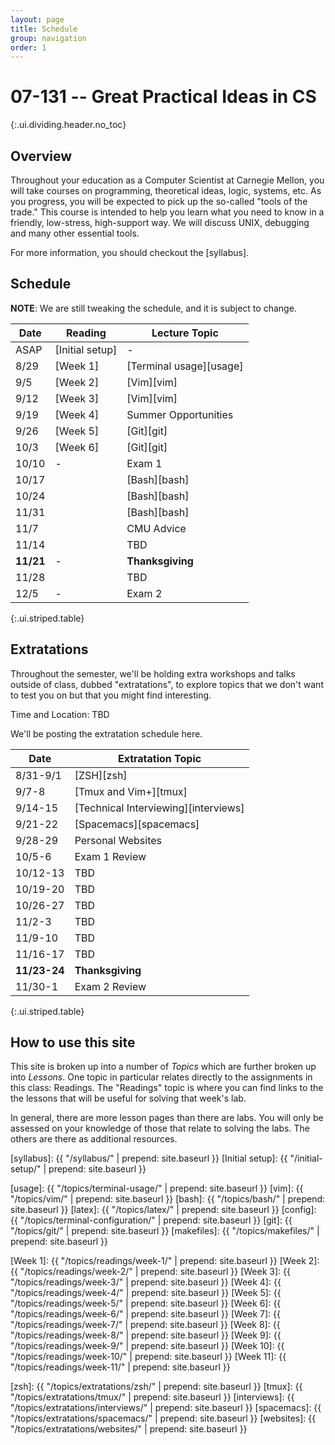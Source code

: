 ```yaml
---
layout: page
title: Schedule
group: navigation
order: 1
---
```


# 07-131 -- Great Practical Ideas in CS
{:.ui.dividing.header.no_toc}

## Overview

Throughout your education as a Computer Scientist at Carnegie Mellon, you will
take courses on programming, theoretical ideas, logic, systems, etc. As you
progress, you will be expected to pick up the so-called "tools of the trade."
This course is intended to help you learn what you need to know in a friendly,
low-stress, high-support way. We will discuss UNIX, debugging and many
other essential tools.

For more information, you should checkout the [syllabus].


## Schedule

**NOTE**: We are still tweaking the schedule, and it is subject to change.

| Date      | Reading         | Lecture Topic           |
| ----      | -------         | -------------           |
| ASAP      | [Initial setup] | -                       |
| 8/29      | [Week 1]        | [Terminal usage][usage] |
| 9/5       | [Week 2]        | [Vim][vim]              |
| 9/12      | [Week 3]        | [Vim][vim]              |
| 9/19      | [Week 4]        | Summer Opportunities    |
| 9/26      | [Week 5]        | [Git][git]              |
| 10/3      | [Week 6]        | [Git][git]              |
| 10/10     | -               | Exam 1                  |
| 10/17     |                 | [Bash][bash]            |
| 10/24     |                 | [Bash][bash]            |
| 11/31     |                 | [Bash][bash]            |
| 11/7      |                 | CMU Advice              |
| 11/14     |                 | TBD                     |
| __11/21__ | -               | __Thanksgiving__        |
| 11/28     |                 | TBD                     |
| 12/5      | -               | Exam 2                  |
{:.ui.striped.table}

## Extratations

Throughout the semester, we'll be holding extra workshops and talks outside of
class, dubbed "extratations", to explore topics that we don't want to test you
on but that you might find interesting.

Time and Location: TBD

We'll be posting the extratation schedule here.

| Date         | Extratation Topic                    |
| ----         | -----                                |
| 8/31-9/1     | [ZSH][zsh]                           |
| 9/7-8        | [Tmux and Vim+][tmux]                |
| 9/14-15      | [Technical Interviewing][interviews] |
| 9/21-22      | [Spacemacs][spacemacs]               |
| 9/28-29      | Personal Websites                    |
| 10/5-6       | Exam 1 Review                        |
| 10/12-13     | TBD                                  |
| 10/19-20     | TBD                                  |
| 10/26-27     | TBD                                  |
| 11/2-3       | TBD                                  |
| 11/9-10      | TBD                                  |
| 11/16-17     | TBD                                  |
| __11/23-24__ | __Thanksgiving__                     |
| 11/30-1      | Exam 2 Review                        |
{:.ui.striped.table}


## How to use this site

This site is broken up into a number of _Topics_ which are further broken up
into _Lessons_. One topic in particular relates directly to the assignments in
this class: Readings. The "Readings" topic is where you can find links to
the the lessons that will be useful for solving that week's lab.

In general, there are more lesson pages than there are labs. You will only be
assessed on your knowledge of those that relate to solving the labs. The others
are there as additional resources.



[syllabus]: {{ "/syllabus/" | prepend: site.baseurl }}
[Initial setup]: {{ "/initial-setup/" | prepend: site.baseurl }}

[usage]:     {{ "/topics/terminal-usage/"         | prepend: site.baseurl }}
[vim]:       {{ "/topics/vim/"                    | prepend: site.baseurl }}
[bash]:      {{ "/topics/bash/"                   | prepend: site.baseurl }}
[latex]:     {{ "/topics/latex/"                  | prepend: site.baseurl }}
[config]:    {{ "/topics/terminal-configuration/" | prepend: site.baseurl }}
[git]:       {{ "/topics/git/"                    | prepend: site.baseurl }}
[makefiles]: {{ "/topics/makefiles/"              | prepend: site.baseurl }}

[Week 1]:  {{ "/topics/readings/week-1/"  | prepend: site.baseurl }}
[Week 2]:  {{ "/topics/readings/week-2/"  | prepend: site.baseurl }}
[Week 3]:  {{ "/topics/readings/week-3/"  | prepend: site.baseurl }}
[Week 4]:  {{ "/topics/readings/week-4/"  | prepend: site.baseurl }}
[Week 5]:  {{ "/topics/readings/week-5/"  | prepend: site.baseurl }}
[Week 6]:  {{ "/topics/readings/week-6/"  | prepend: site.baseurl }}
[Week 7]:  {{ "/topics/readings/week-7/"  | prepend: site.baseurl }}
[Week 8]:  {{ "/topics/readings/week-8/"  | prepend: site.baseurl }}
[Week 9]:  {{ "/topics/readings/week-9/"  | prepend: site.baseurl }}
[Week 10]: {{ "/topics/readings/week-10/" | prepend: site.baseurl }}
[Week 11]: {{ "/topics/readings/week-11/" | prepend: site.baseurl }}

[zsh]: {{ "/topics/extratations/zsh/" | prepend: site.baseurl }}
[tmux]: {{ "/topics/extratations/tmux/" | prepend: site.baseurl }}
[interviews]: {{ "/topics/extratations/interviews/" | prepend: site.baseurl }}
[spacemacs]: {{ "/topics/extratations/spacemacs/" | prepend: site.baseurl }}
[websites]: {{ "/topics/extratations/websites/" | prepend: site.baseurl }}

